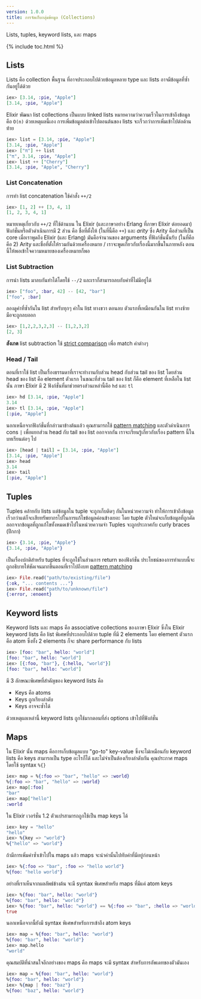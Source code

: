 ```yaml
---
version: 1.0.0
title: การจัดเก็บกลุ่มข้อมูล (Collections)
---
```


Lists, tuples, keyword lists, และ maps

{% include toc.html %}

## Lists

Lists คือ collection พื้นฐาน
ที่อาจประกอบไปด้วยข้อมูลหลาย type และ lists อาจมีข้อมูลที่ซ้ำกันอยู่ได้ด้วย

```elixir
iex> [3.14, :pie, "Apple"]
[3.14, :pie, "Apple"]
```

Elixir พัฒนา list collections เป็นแบบ linked lists หมายความว่าความเร็วในการเข้าถึงข้อมูลคือ `O(n)` ด้วยเหตุผลนี้เอง การเพิ่มข้อมูลต่อเข้าไปตอนต้นของ lists จะเร็วกว่าการเพิ่มเข้าไปต่อด้านท้าย

```elixir
iex> list = [3.14, :pie, "Apple"]
[3.14, :pie, "Apple"]
iex> ["π"] ++ list
["π", 3.14, :pie, "Apple"]
iex> list ++ ["Cherry"]
[3.14, :pie, "Apple", "Cherry"]
```

### List Concatenation

การทำ list concatenation ใช้คำสั่ง `++/2`

```elixir
iex> [1, 2] ++ [3, 4, 1]
[1, 2, 3, 4, 1]
```

หมายเหตุเกี่ยวกับ `++/2` ที่ใช้ด้านบน ใน Elixir (และภาษาอย่าง Erlang ที่ภาษา Elixir ต่อยอดมา) ฟังก์ชั่นหรือตัวดำเนินการมี 2 ส่วน คือ ชื่อที่ตั้งให้ (ในที่นี้คือ `++`) และ _arity_ ซึ่ง Arity คือส่วนที่เป็น core เมื่อเราพูดถึง Elixir (และ Erlang) มันคือจำนวนของ arguments ที่ฟังก์ชั่นนั้นรับ (ในที่คือคือ 2) Arity และชื่อที่ตั้งให้รวมกันด้วยเครื่องหมาย / เราจะพูดเกี่ยวกับเรื่องนี้มากขึ้นในภายหลัง ตอนนี้ให้พอเข้าใจความหมายของเครื่องหมายก็พอ

### List Subtraction

การนำ lists มาลบกันทำได้โดยใช้ `--/2` และเราก็สามารถลบกับค่าที่ไม่มีอยู่ได้

```elixir
iex> ["foo", :bar, 42] -- [42, "bar"]
["foo", :bar]
```

ลองดูค่าที่ซ้ำกันใน list สำหรับทุกๆ ค่าใน list ทางขวา ตอนลบ ตัวแรกที่เหมือนกันใน list ทางซ้ายมือจะถูกลบออก

```elixir
iex> [1,2,2,3,2,3] -- [1,2,3,2]
[2, 3]
```

**สังเกต** list subtraction ใช้ [strict comparison](../basics/#comparison) เพื่อ match ค่าต่างๆ

### Head / Tail

ตอนที่เราใช้ list เป็นเรื่องธรรมดาที่เราจะทำงานกับส่วน head กับส่วน tail ของ list โดยส่วน head ของ list คือ element ตัวแรก ในขณะที่ส่วน tail ของ list ก็คือ element ที่เหลือใน list นั้น ภาษา Elixir มี 2 ฟังก์ชั่นที่มาช่วยตรงส่วนเหล่านี้คือ `hd` และ `tl`

```elixir
iex> hd [3.14, :pie, "Apple"]
3.14
iex> tl [3.14, :pie, "Apple"]
[:pie, "Apple"]
```

นอกเหนือจากฟังก์ชั่นที่กล่าวมาข้างต้นแล้ว คุณสามารถใช้ [pattern matching](../pattern-matching/) และตัวดำเนินการ cons `|` เพื่อแยกส่วน head กับ tail ของ list ออกจากกัน เราจะเรียนรู้เกี่ยวกับเรื่อง pattern นี้ในบทเรียนต่อๆ ไป

```elixir
iex> [head | tail] = [3.14, :pie, "Apple"]
[3.14, :pie, "Apple"]
iex> head
3.14
iex> tail
[:pie, "Apple"]
```

## Tuples

Tuples คล้ายกับ lists แต่ข้อมูลใน tuple จะถูกเก็บติดๆ กันในหน่วยความจำ ทำให้การเข้าถึงข้อมูลเร็วกว่าแต่ก็จะเสียทรัพยากรไปในการแก้ไขข้อมูลค่อนข้างเยอะ โดย tuple ตัวใหม่จะเก็บข้อมูลที่ถูกคัดลอกจากข้อมูลที่ถูกแก้ไขทั้งหมดเข้าไปในหน่วยความจำ Tuples จะถูกประกาศกับ curly braces (ปีกกา)

```elixir
iex> {3.14, :pie, "Apple"}
{3.14, :pie, "Apple"}
```

เป็นเรื่องปกติสำหรับ tuples ที่จะถูกใช้ในส่วนการ return ของฟังก์ชั่น ประโยชน์ของการทำแบบนี้จะถูกอธิบายให้ชัดเจนมากขึ้นตอนที่เราไปถึงบท [pattern matching](../pattern-matching/)

```elixir
iex> File.read("path/to/existing/file")
{:ok, "... contents ..."}
iex> File.read("path/to/unknown/file")
{:error, :enoent}
```

## Keyword lists

Keyword lists และ maps คือ associative collections ของภาษา Elixir ซึ่งใน Elixir keyword lists คือ list พิเศษที่ประกอบไปด้วย tuple ที่มี 2 elements โดย element ตัวแรกคือ atom ซึ่งทั้ง 2 elements ก็จะ share performance กับ lists

```elixir
iex> [foo: "bar", hello: "world"]
[foo: "bar", hello: "world"]
iex> [{:foo, "bar"}, {:hello, "world"}]
[foo: "bar", hello: "world"]
```

มี 3 ลักษณะพิเศษที่สำคัญของ keyword lists คือ

+ Keys คือ atoms
+ Keys ถูกเรียงลำดับ
+ Keys อาจจะซ้ำได้

ด้วยเหตุผลเหล่านี้ keyword lists ถูกใช้มากตอนที่ส่ง options เข้าไปที่ฟังก์ชั่น

## Maps

ใน Elixir นั้น maps คือการเก็บข้อมูลแบบ "go-to" key-value ซึ่งจะไม่เหมือนกับ keyword lists คือ keys สามารถเป็น type อะไรก็ได้ และไม่จำเป็นต้องเรียงลำดับกัน คุณประกาศ maps โดยใช้ syntax `%{}`

```elixir
iex> map = %{:foo => "bar", "hello" => :world}
%{:foo => "bar", "hello" => :world}
iex> map[:foo]
"bar"
iex> map["hello"]
:world
```

ใน ​Elixir เวอร์ชั่น 1.2 ตัวแปรสามารถถูกใช้เป็น map keys ได้

```elixir
iex> key = "hello"
"hello"
iex> %{key => "world"}
%{"hello" => "world"}
```

ถ้ามีการเพิ่มค่าซ้ำเข้าไปใน maps แล้ว maps จะนำค่านั้นไปทับค่าที่มีอยู่ก่อนหน้า

```elixir
iex> %{:foo => "bar", :foo => "hello world"}
%{foo: "hello world"}
```

อย่างที่เราเห็นจากผลลัพธ์ข้างต้น จะมี syntax พิเศษสำหรับ maps ที่มีแค่ atom keys

```elixir
iex> %{foo: "bar", hello: "world"}
%{foo: "bar", hello: "world"}
iex> %{foo: "bar", hello: "world"} == %{:foo => "bar", :hello => "world"}
true
```

นอกเหนือจากนี้ยังมี syntax พิเศษสำหรับการเข้าถึง atom keys

```elixir
iex> map = %{foo: "bar", hello: "world"}
%{foo: "bar", hello: "world"}
iex> map.hello
"world"
```

คุณสมบัติที่น่าสนใจอีกอย่างของ maps คือ maps จะมี syntax สำหรับการอัพเดทของตัวมันเอง

```elixir
iex> map = %{foo: "bar", hello: "world"}
%{foo: "bar", hello: "world"}
iex> %{map | foo: "baz"}
%{foo: "baz", hello: "world"}
```

